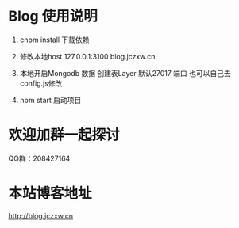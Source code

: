 # Blog  使用说明

1. cnpm install 下载依赖

2. 修改本地host   127.0.0.1:3100  blog.jczxw.cn

3. 本地开启Mongodb 数据 创建表Layer  默认27017 端口  也可以自己去config.js修改

4. npm start 启动项目


# 欢迎加群一起探讨

QQ群：208427164


# 本站博客地址

http://blog.jczxw.cn